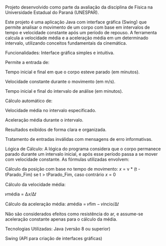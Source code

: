 Projeto desenvolvido como parte da avaliação da disciplina de Física na Universidade Estadual do Paraná (UNESPAR).

Este projeto é uma aplicação Java com interface gráfica (Swing) que permite analisar o movimento de um corpo com base em intervalos de tempo e velocidade constante após um período de repouso. A ferramenta calcula a velocidade média e a aceleração média em um determinado intervalo, utilizando conceitos fundamentais da cinemática.

Funcionalidades:
Interface gráfica simples e intuitiva.

Permite a entrada de:

Tempo inicial e final em que o corpo esteve parado (em minutos).

Velocidade constante durante o movimento (em m/s).

Tempo inicial e final do intervalo de análise (em minutos).

Cálculo automático de:

Velocidade média no intervalo especificado.

Aceleração média durante o intervalo.

Resultados exibidos de forma clara e organizada.

Tratamento de entradas inválidas com mensagens de erro informativas.

Lógica de Cálculo:
A lógica do programa considera que o corpo permanece parado durante um intervalo inicial, e após esse período passa a se mover com velocidade constante. As fórmulas utilizadas envolvem:

Cálculo da posição com base no tempo de movimento:
𝑥 = v * (t - tParado_Fim) se t > tParado_Fim, caso contrário 𝑥 = 0

Cálculo da velocidade média:

𝑣média = Δ𝑥/Δ𝑡

Cálculo da aceleração média:
𝑎média = 𝑣fim − 𝑣incio/Δ𝑡
 
Não são considerados efeitos como resistência do ar, e assume-se aceleração constante apenas para o cálculo da média.

Tecnologias Utilizadas:
Java (versão 8 ou superior)

Swing (API para criação de interfaces gráficas)

